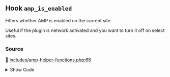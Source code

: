 ## Hook `amp_is_enabled`


Filters whether AMP is enabled on the current site.

Useful if the plugin is network activated and you want to turn it off on select sites.

### Source

:link: [includes/amp-helper-functions.php:68](../../includes/amp-helper-functions.php#L68)

<details>
<summary>Show Code</summary>

```php
if ( false === apply_filters( 'amp_is_enabled', true ) ) {
```

</details>
